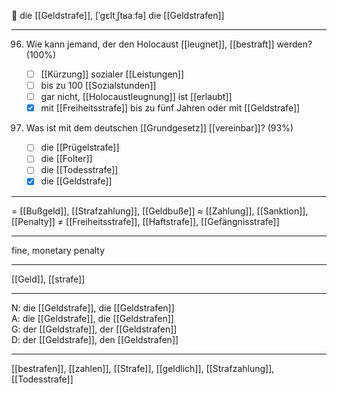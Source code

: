 🔴 die [[Geldstrafe]], [ˈgɛltˌʃtʁaːfə]
die [[Geldstrafen]]

---

96. Wie kann jemand, der den Holocaust [[leugnet]], [[bestraft]] werden? (100%)

    - [ ] [[Kürzung]] sozialer [[Leistungen]]
    - [ ] bis zu 100 [[Sozialstunden]]
    - [ ] gar nicht, [[Holocaustleugnung]] ist [[erlaubt]]
    - [x] mit [[Freiheitsstrafe]] bis zu fünf Jahren oder mit [[Geldstrafe]]

97. Was ist mit dem deutschen [[Grundgesetz]] [[vereinbar]]? (93%)
    - [ ] die [[Prügelstrafe]]
    - [ ] die [[Folter]]
    - [ ] die [[Todesstrafe]]
    - [x] die [[Geldstrafe]]

---

= [[Bußgeld]], [[Strafzahlung]], [[Geldbuße]]
≈ [[Zahlung]], [[Sanktion]], [[Penalty]]
≠ [[Freiheitsstrafe]], [[Haftstrafe]], [[Gefängnisstrafe]]

---

fine, monetary penalty

---

[[Geld]], [[strafe]]

---

N: die [[Geldstrafe]], die [[Geldstrafen]]  
A: die [[Geldstrafe]], die [[Geldstrafen]]  
G: der [[Geldstrafe]], der [[Geldstrafen]]  
D: der [[Geldstrafe]], den [[Geldstrafen]]

---

[[bestrafen]], [[zahlen]], [[Strafe]], [[geldlich]], [[Strafzahlung]], [[Todesstrafe]]
